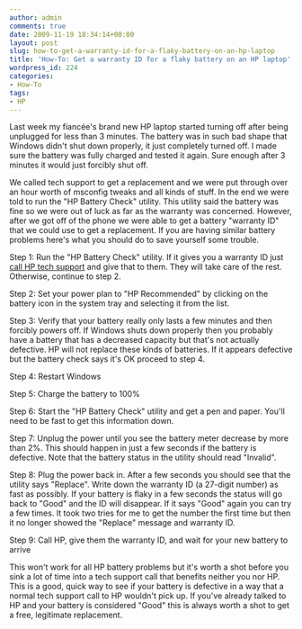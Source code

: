 ```yaml
---
author: admin
comments: true
date: 2009-11-19 18:34:14+00:00
layout: post
slug: how-to-get-a-warranty-id-for-a-flaky-battery-on-an-hp-laptop
title: 'How-To: Get a warranty ID for a flaky battery on an HP laptop'
wordpress_id: 224
categories:
- How-To
tags:
- HP
---
```


Last week my fiancée's brand new HP laptop started turning off after being unplugged for less than 3 minutes.  The battery was in such bad shape that Windows didn't shut down properly, it just completely turned off.  I made sure the battery was fully charged and tested it again.  Sure enough after 3 minutes it would just forcibly shut off.

We called tech support to get a replacement and we were put through over an hour worth of msconfig tweaks and all kinds of stuff.  In the end we were told to run the "HP Battery Check" utility.  This utility said the battery was fine so we were out of luck as far as the warranty was concerned.  However, after we got off of the phone we were able to get a battery "warranty ID" that we could use to get a replacement.  If you are having similar battery problems here's what you should do to save yourself some trouble.

Step 1: Run the "HP Battery Check" utility.  If it gives you a warranty ID just [call HP tech support](callto:+1800-474-6836) and give that to them.  They will take care of the rest.  Otherwise, continue to step 2.

Step 2: Set your power plan to "HP Recommended" by clicking on the battery icon in the system tray and selecting it from the list.

Step 3: Verify that your battery really only lasts a few minutes and then forcibly powers off.  If Windows shuts down properly then you probably have a battery that has a decreased capacity but that's not actually defective.  HP will not replace these kinds of batteries.  If it appears defective but the battery check says it's OK proceed to step 4.

Step 4: Restart Windows

Step 5: Charge the battery to 100%

Step 6: Start the "HP Battery Check" utility and get a pen and paper.  You'll need to be fast to get this information down.

Step 7: Unplug the power until you see the battery meter decrease by more than 2%.  This should happen in just a few seconds if the battery is defective.  Note that the battery status in the utility should read "Invalid".

Step 8: Plug the power back in.  After a few seconds you should see that the utility says "Replace".  Write down the warranty ID (a 27-digit number) as fast as possibly.  If your battery is flaky in a few seconds the status will go back to "Good" and the ID will disappear.  If it says "Good" again you can try a few times.  It took two tries for me to get the number the first time but then it no longer showed the "Replace" message and warranty ID.

Step 9: Call HP, give them the warranty ID, and wait for your new battery to arrive

This won't work for all HP battery problems but it's worth a shot before you sink a lot of time into a tech support call that benefits neither you nor HP.  This is a good, quick way to see if your battery is defective in a way that a normal tech support call to HP wouldn't pick up.  If you've already talked to HP and your battery is considered "Good" this is always worth a shot to get a free, legitimate replacement.
